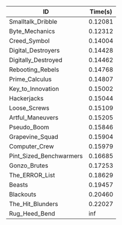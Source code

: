 |ID|Time(s)|
|-|-|
|Smalltalk_Dribble|0.12081|
|Byte_Mechanics|0.12312|
|Creed_Symbol|0.14004|
|Digital_Destroyers|0.14428|
|Digitally_Destroyed|0.14462|
|Rebooting_Rebels|0.14768|
|Prime_Calculus|0.14807|
|Key_to_Innovation|0.15002|
|Hackerjacks|0.15044|
|Loose_Screws|0.15109|
|Artful_Maneuvers|0.15205|
|Pseudo_Boom|0.15846|
|Grapevine_Squad|0.15904|
|Computer_Crew|0.15979|
|Pint_Sized_Benchwarmers|0.16685|
|Gonzo_Brutes|0.17253|
|The_ERROR_List|0.18629|
|Beasts|0.19457|
|Blackouts|0.20460|
|The_Hit_Blunders|0.22027|
|Rug_Heed_Bend|inf|
